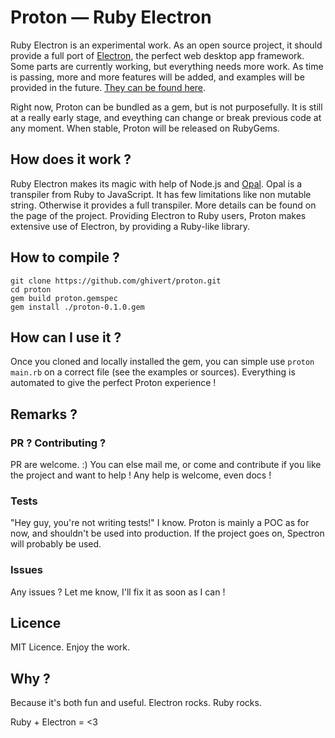 # Proton — Ruby Electron

Ruby Electron is an experimental work. As an open source project, it should provide a full port of [Electron](https://electron.atom.io), the perfect web desktop app framework. Some parts are currently working, but everything needs more work. As time is passing, more and more features will be added, and examples will be provided in the future. [They can be found here](https://github.com/ghivert/proton-sample-apps).

Right now, Proton can be bundled as a gem, but is not purposefully. It is still at a really early stage, and eveything can change or break previous code at any moment. When stable, Proton will be released on RubyGems.

## How does it work ?

Ruby Electron makes its magic with help of Node.js and [Opal](http://opalrb.org). Opal is a transpiler from Ruby to JavaScript. It has few limitations like non mutable string. Otherwise it provides a full transpiler. More details can be found on the page of the project.
Providing Electron to Ruby users, Proton makes extensive use of Electron, by providing a Ruby-like library.

## How to compile ?

```
git clone https://github.com/ghivert/proton.git
cd proton
gem build proton.gemspec
gem install ./proton-0.1.0.gem
```

## How can I use it ?

Once you cloned and locally installed the gem, you can simple use `proton main.rb` on a correct file (see the examples or sources). Everything is automated to give the perfect Proton experience !

## Remarks ?
### PR ? Contributing ?
PR are welcome. :) You can else mail me, or come and contribute if you like the project and want to help ! Any help is welcome, even docs !

### Tests
"Hey guy, you're not writing tests!" I know. Proton is mainly a POC as for now, and shouldn't be used into production. If the project goes on, Spectron will probably be used.

### Issues
Any issues ? Let me know, I'll fix it as soon as I can !

## Licence

MIT Licence. Enjoy the work.

## Why ?

Because it's both fun and useful. Electron rocks. Ruby rocks.

Ruby + Electron = <3
